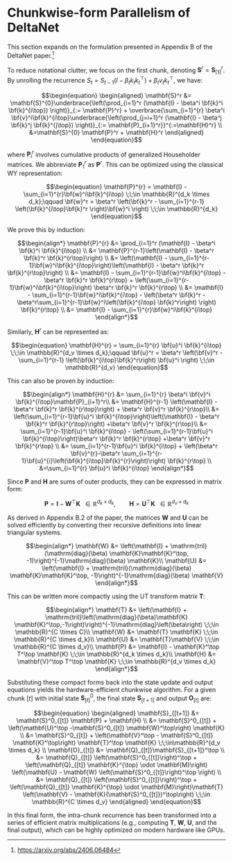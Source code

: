 # Chunkwise-form Parallelism of DeltaNet

This section expands on the formulation presented in Appendix B of the DeltaNet paper.[^1]

To reduce notational clutter, we focus on the first chunk, denoting $\mathbf{S}^r=\mathbf{S}_{[1]}^r$. By unrolling the recurrence $`S_t = S_{t-1}(I - \beta_t k_t k_t^\top) + \beta_t v_t k_t^\top`$, we have:
```math
\begin{equation}
\begin{aligned}
\mathbf{S}^r &= \mathbf{S}^{0}\underbrace{\left(\prod_{i=1}^r (\mathbf{I} - \beta^i \bf{k}^i \bf{k}^{i\top}) \right)}_{:= \mathbf{P}^r} + \overbrace{\sum_{i=1}^{r} \beta^i \bf{v}^i\bf{k}^{i\top}\underbrace{\left(\prod_{j=i+1}^r (\mathbf{I} - \beta^j \bf{k}^j \bf{k}^{j\top}) \right)}_{:= \mathbf{P}_{i+1}^r}}^{:=\mathbf{H}^r} \\
&=\mathbf{S}^{0} \mathbf{P}^r + \mathbf{H}^r
\end{aligned}
\end{equation}
```

where $\mathbf{P}_i^r$ involves cumulative products of generalized Householder matrices.
We abbreviate $\mathbf{P}_1^r$ as $\mathbf{P}^r$.
This can be optimized using the classical WY representation:
```math
\begin{equation}
\mathbf{P}^{r} = \mathbf{I} - \sum_{i=1}^{r}\bf{w}^i\bf{k}^{i\top}   \;\;\in \mathbb{R}^{d_k \times d_k};\qquad
\bf{w}^r = \beta^r \left(\bf{k}^r -  \sum_{i=1}^{r-1} \left(\bf{k}^{i\top}\bf{k}^r \right)\bf{w}^i  \right) \;\;\in \mathbb{R}^{d_k}
\end{equation}
```

We prove this by induction:
```math
\begin{align*}
\mathbf{P}^{r} &= \prod_{i=1}^r (\mathbf{I} - \beta^i \bf{k}^i \bf{k}^{i\top}) \\
&= \mathbf{P}^{r-1}\left(\mathbf{I} - \beta^r \bf{k}^r \bf{k}^{r\top}\right) \\
&= \left(\mathbf{I} - \sum_{i=1}^{r-1}\bf{w}^i\bf{k}^{i\top}\right)\left(\mathbf{I} - \beta^r \bf{k}^r \bf{k}^{r\top}\right) \\
&= \mathbf{I} - \sum_{i=1}^{r-1}\bf{w}^i\bf{k}^{i\top} - \beta^r \bf{k}^r \bf{k}^{r\top} + \left(\sum_{i=1}^{r-1}\bf{w}^i\bf{k}^{i\top}\right) \beta^r \bf{k}^r \bf{k}^{r\top} \\
&= \mathbf{I} - \sum_{i=1}^{r-1}\bf{w}^i\bf{k}^{i\top} - \left(\beta^r \bf{k}^r - \beta^r\sum_{i=1}^{r-1}\bf{w}^i\left(\bf{k}^{i\top} \bf{k}^r\right) \right) \bf{k}^{r\top} \\
&= \mathbf{I} - \sum_{i=1}^{r}\bf{w}^i\bf{k}^{i\top}
\end{align*}
```

Similarly, $\mathbf{H}^r$ can be represented as:
```math
\begin{equation}
\mathbf{H}^{r} = \sum_{i=1}^{r} \bf{u}^i \bf{k}^{i\top}   \;\;\in \mathbb{R}^{d_v \times d_k};\qquad \bf{u}^r = \beta^r \left(\bf{v}^r -  \sum_{i=1}^{r-1} \left(\bf{k}^{i\top}\bf{k}^r\right) \bf{u}^i \right) \;\;\in \mathbb{R}^{d_v}
\end{equation}
```

This can also be proven by induction:
```math
\begin{align*}
\mathbf{H}^{r} &= \sum_{i=1}^{r} \beta^i \bf{v}^i \bf{k}^{i\top}\mathbf{P}_{i+1}^r\\
&= \mathbf{H}^{r-1} \left(\mathbf{I} - \beta^r \bf{k}^r \bf{k}^{r\top}\right) +  \beta^r \bf{v}^r \bf{k}^{r\top}\\
&= \left(\sum_{i=1}^{r-1}\bf{u}^i \bf{k}^{i\top}\right)\left(\mathbf{I} - \beta^r \bf{k}^r \bf{k}^{r\top}\right) +\beta^r \bf{v}^r \bf{k}^{r\top}\\
&= \sum_{i=1}^{r-1}\bf{u}^i \bf{k}^{i\top} - \left(\sum_{i=1}^{r-1}\bf{u}^i \bf{k}^{i\top}\right)\beta^r \bf{k}^r \bf{k}^{r\top} +\beta^r \bf{v}^r \bf{k}^{r\top} \\
&= \sum_{i=1}^{r-1}\bf{u}^i \bf{k}^{i\top} + \left(\beta^r \bf{v}^{r}-\beta^r \sum_{i=1}^{r-1}\bf{u}^{i}\left(\bf{k}^{i\top}\bf{k}^{r}\right)\right) \bf{k}^{r\top} \\
&=\sum_{i=1}^{r} \bf{u}^i \bf{k}^{i\top}
\end{align*}
```


Since $\mathbf{P}$ and $\mathbf{H}$ are sums of outer products, they can be expressed in matrix form:
```math
\begin{equation}
\mathbf{P}=\mathbf{I}-\mathbf{W}^\top\mathbf{K}  \;\;\in \mathbb{R}^{d_k \times d_k}, \qquad\mathbf{H}=\mathbf{U}^\top\mathbf{K} \;\;\in \mathbb{R}^{d_v\times d_k}
\end{equation}
```


As derived in Appendix B.2 of the paper, the matrices $\mathbf{W}$ and $\mathbf{U}$ can be solved efficiently by converting their recursive definitions into linear triangular systems.
```math
\begin{align*}
\mathbf{W} &= \left(\mathbf{I} + \mathrm{tril}(\mathrm{diag}(\beta) \mathbf{K}\mathbf{K}^\top, -1)\right)^{-1}\mathrm{diag}(\beta) \mathbf{K}\\
\mathbf{U} &= \left(\mathbf{I} + \mathrm{tril}(\mathrm{diag}(\beta) \mathbf{K}\mathbf{K}^\top, -1)\right)^{-1}\mathrm{diag}(\beta) \mathbf{V}
\end{align*}
```

This can be written more compactly using the UT transform matrix $\mathbf{T}$:
```math
\begin{align*}
\mathbf{T} &= \left(\mathbf{I} + \mathrm{tril}\left(\mathrm{diag}(\beta)\mathbf{K} \mathbf{K}^\top,-1\right)\right)^{-1}\mathrm{diag}\left(\beta\right) \;\;\in \mathbb{R}^{C \times C}\\
\mathbf{W} &= \mathbf{T} \mathbf{K} \;\;\in \mathbb{R}^{C \times d_k}\\
\mathbf{U} &= \mathbf{T}\mathbf{V} \;\;\in \mathbb{R}^{C \times d_v}\\
\mathbf{P} &= \mathbf{I} - \mathbf{K}^\top T^\top \mathbf{K} \;\;\in \mathbb{R}^{d_k \times d_k}\\
\mathbf{H} &= \mathbf{V}^\top T^\top \mathbf{K} \;\;\in \mathbb{R}^{d_v \times d_k}
\end{align*}
```

Substituting these compact forms back into the state update and output equations yields the hardware-efficient chunkwise algorithm. For a given chunk $[t]$ with initial state $`\mathbf{S}^0_{[t]}`$, the final state $`\mathbf{S}_{[t+1]}`$ and output $`\mathbf{O}_{[t]}`$ are:
```math
\begin{equation}
\begin{aligned}
\mathbf{S}_{[t+1]} &= \mathbf{S}^0_{[t]} \mathbf{P} + \mathbf{H} \\
&= \mathbf{S}^0_{[t]} + \left(\mathbf{U}^\top -\mathbf{S}^0_{[t]} \mathbf{W}^\top\right) \mathbf{K} \\
&= \mathbf{S}^0_{[t]} + \left(\mathbf{V}^\top - \mathbf{S}^0_{[t]} \mathbf{K}^\top\right) \mathbf{T}^\top \mathbf{K} \;\;\in\mathbb{R}^{d_v \times d_k} \\
\mathbf{O}_{[t]} &= \mathbf{Q}_{[t]}\mathbf{S}_{[t+1]}^\top \\ &= \mathbf{Q}_{[t]} \left(\mathbf{S}^0_{[t]}\right)^\top + \left(\mathbf{Q}_{[t]} \mathbf{K}^{\top} \odot \mathbf{M}\right) \left(\mathbf{U} - \mathbf{W} \left(\mathbf{S}^0_{[t]}\right)^\top \right) \\
&= \mathbf{Q}_{[t]} \left(\mathbf{S}^0_{[t]}\right)^\top + \left(\mathbf{Q}_{[t]} \mathbf{K}^{\top} \odot \mathbf{M}\right)\mathbf{T} \left(\mathbf{V} - \mathbf{K}(\mathbf{S}^0_{[t]})^\top\right) \;\;\in \mathbb{R}^{C \times d_v}
\end{aligned}
\end{equation}
```


In this final form, the intra-chunk recurrence has been transformed into a series of efficient matrix multiplications (e.g., computing $\mathbf{T}$, $\mathbf{W}$, $\mathbf{U}$, and the final output), which can be highly optimized on modern hardware like GPUs.

[^1]: https://arxiv.org/abs/2406.06484
